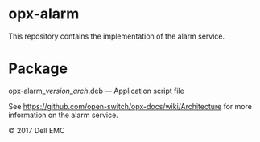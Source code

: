 # opx-alarm
This repository contains the implementation of the alarm service.
  
# Package
opx-alarm\_*version*\_*arch*.deb — Application script file  
  
See https://github.com/open-switch/opx-docs/wiki/Architecture for more information on the alarm service.  
  
© 2017 Dell EMC
